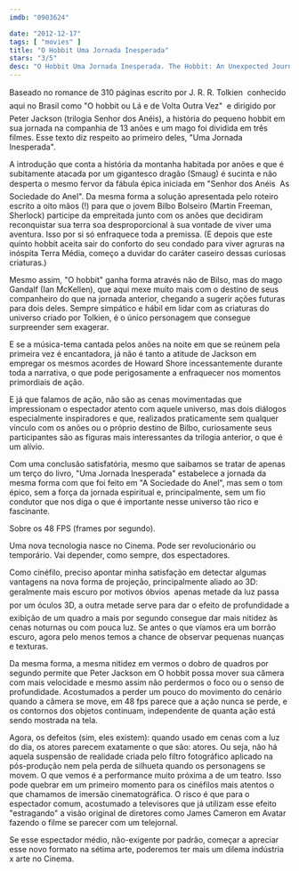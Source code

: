 ```yaml
---
imdb: "0903624"

date: "2012-12-17"
tags: [ "movies" ]
title: "O Hobbit Uma Jornada Inesperada"
stars: "3/5"
desc: "O Hobbit Uma Jornada Inesperada. The Hobbit: An Unexpected Journey (USA, 2012). Dirigido por Peter Jackson. Escrito por Fran Walsh, Philippa Boyens, Peter Jackson, Guillermo del Toro, J.R.R. Tolkien. Com Ian McKellen, Martin Freeman, Richard Armitage, Ken Stott, Graham McTavish, William Kircher, James Nesbitt, Stephen Hunter, Dean O'Gorman."
---
```

Baseado no romance de 310 páginas escrito por J. R. R. Tolkien  conhecido aqui no Brasil como "O hobbit ou Lá e de Volta Outra Vez"  e dirigido por Peter Jackson (trilogia Senhor dos Anéis), a história do pequeno hobbit em sua jornada na companhia de 13 anões e um mago foi dividida em três filmes. Esse texto diz respeito ao primeiro deles, "Uma Jornada Inesperada".

A introdução que conta a história da montanha habitada por anões e que é subitamente atacada por um gigantesco dragão (Smaug) é sucinta e não desperta o mesmo fervor da fábula épica iniciada em "Senhor dos Anéis  As Sociedade do Anel". Da mesma forma a solução apresentada pelo roteiro escrito a oito mãos (!) para que o jovem Bilbo Bolseiro (Martin Freeman, Sherlock) participe da empreitada junto com os anões que decidiram reconquistar sua terra soa desproporcional à sua vontade de viver uma aventura. Isso por si só enfraquece toda a premissa. (E depois que este quinto hobbit aceita sair do conforto do seu condado para viver agruras na inóspita Terra Média, começo a duvidar do caráter caseiro dessas curiosas criaturas.)

Mesmo assim, "O hobbit" ganha forma através não de Bilso, mas do mago Gandalf (Ian McKellen), que aqui mexe muito mais com o destino de seus companheiro do que na jornada anterior, chegando a sugerir ações futuras para dois deles. Sempre simpático e hábil em lidar com as criaturas do universo criado por Tolkien, é o único personagem que consegue surpreender sem exagerar.

E se a música-tema cantada pelos anões na noite em que se reúnem pela primeira vez é encantadora, já não é tanto a atitude de Jackson em empregar os mesmos acordes de Howard Shore incessantemente durante toda a narrativa, o que pode perigosamente a enfraquecer nos momentos primordiais de ação.

E já que falamos de ação, não são as cenas movimentadas que impressionam o espectador atento com aquele universo, mas dois diálogos especialmente inspiradores e que, realizados praticamente sem qualquer vínculo com os anões ou o próprio destino de Bilbo, curiosamente seus participantes são as figuras mais interessantes da trilogia anterior, o que é um alívio.

Com uma conclusão satisfatória, mesmo que saibamos se tratar de apenas um terço do livro, "Uma Jornada Inesperada" estabelece a jornada da mesma forma com que foi feito em "A Sociedade do Anel", mas sem o tom épico, sem a força da jornada espiritual e, principalmente, sem um fio condutor que nos diga o que é importante nesse universo tão rico e fascinante.

Sobre os 48 FPS (frames por segundo).

Uma nova tecnologia nasce no Cinema. Pode ser revolucionário ou temporário. Vai depender, como sempre, dos espectadores.

Como cinéfilo, preciso apontar minha satisfação em detectar algumas vantagens na nova forma de projeção, principalmente aliado ao 3D: geralmente mais escuro por motivos óbvios  apenas metade da luz passa por um óculos 3D, a outra metade serve para dar o efeito de profundidade  a exibição de um quadro a mais por segundo consegue dar mais nitidez às cenas noturnas ou com pouca luz. Se antes o que víamos era um borrão escuro, agora pelo menos temos a chance de observar pequenas nuanças e texturas.

Da mesma forma, a mesma nitidez em vermos o dobro de quadros por segundo permite que Peter Jackson em O hobbit possa mover sua câmera com mais velocidade e mesmo assim não perdermos o foco ou o senso de profundidade. Acostumados a perder um pouco do movimento do cenário quando a câmera se move, em 48 fps parece que a ação nunca se perde, e os contornos dos objetos continuam, independente de quanta ação está sendo mostrada na tela.

Agora, os defeitos (sim, eles existem): quando usado em cenas com a luz do dia, os atores parecem exatamente o que são: atores. Ou seja, não há aquela suspensão de realidade criada pelo filtro fotográfico aplicado na pós-produção nem pela perda de silhueta quando os personagens se movem. O que vemos é a performance muito próxima a de um teatro. Isso pode quebrar em um primeiro momento para os cinéfilos mais atentos o que chamamos de imersão cinematográfica. O risco é que para o espectador comum, acostumado a televisores que já utilizam esse efeito "estragando" a visão original de diretores como James Cameron em Avatar fazendo o filme se parecer com um telejornal.

Se esse espectador médio, não-exigente por padrão, começar a apreciar esse novo formato na sétima arte, poderemos ter mais um dilema indústria x arte no Cinema.

